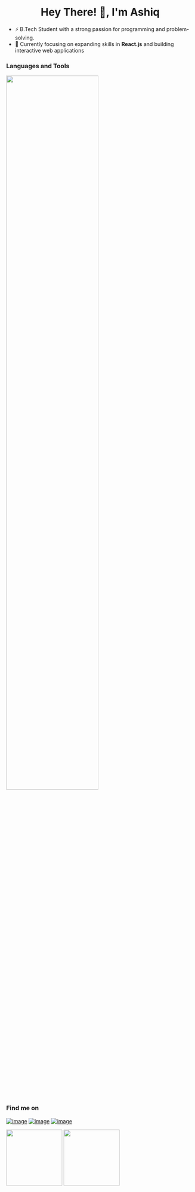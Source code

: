<!-- ### Hi there 👋 -->
<!--
- 🔭 I’m currently working on ...
- 🌱 I’m currently learning ...
- 👯 I’m looking to collaborate on ...
- 🤔 I’m looking for help with ...
- 💬 Ask me about 
- 😄 Pronouns: ...
- 📫 How to reach me: ashiqar2002@gmail.com
- ⚡ Fun fact: ...
-->


<h1 align="center">Hey There! 👋, I'm Ashiq 
<!--   <img height="40" src="https://emoji.gg/assets/emoji/7333-parrotdance.gif"> -->
 </h1>
 
<!-- <h3 align="center">A passionate Programmer and Front-End Developer</h3> -->
- ⚡ B.Tech Student with a strong passion for programming and problem-solving.
- 🌱 Currently focusing on expanding skills in **React.js** and building interactive web applications

<h3>Languages and Tools</h3>
<p>
  <a href="https://skillicons.dev">
    <img width=70% src="https://skillicons.dev/icons?i=react,html,css,bootstrap,py,c,java,cpp,js,git,github,postgres,linux,vscode" />
  </a>
</p>


<h3>Find me on</h3>
<div>

[![image](https://img.shields.io/badge/LinkedIn-0077B5?style=for-the-badge&logo=linkedin&logoColor=white)](https://www.linkedin.com/in/ashiq-a-r-993315203/)
[![image](https://img.shields.io/badge/Instagram-E4405F?style=for-the-badge&logo=instagram&logoColor=white)](https://www.instagram.com/ashiq_abdul_hakkim/)
[![image](https://img.shields.io/badge/Gmail-D14836?style=for-the-badge&logo=gmail&logoColor=white)](mailto:ashiqar2002@gmail.com)
<!-- [![image](https://img.shields.io/badge/Twitter-1DA1F2?style=for-the-badge&logo=twitter&logoColor=white)](https://twitter.com/brantlauro) -->
</div>

<p >
  <img height= "150" src="https://github-readme-stats.vercel.app/api?username=AshiqAR&theme=react&show_icons=true&include_all_commits=true&hide=issues" />
  <img height= "150" src="https://github-readme-stats.vercel.app/api/top-langs/?username=AshiqAR&theme=react&layout=compact" /> 
</p>
